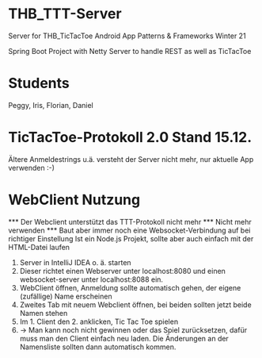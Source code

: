 # THB_TTT-Server
Server for THB_TicTacToe Android App
Patterns & Frameworks Winter 21

Spring Boot Project with Netty Server to handle REST as well as TicTacToe

# Students
Peggy, Iris, Florian, Daniel

# TicTacToe-Protokoll 2.0 Stand 15.12.
Ältere Anmeldestrings u.ä. versteht der Server nicht mehr, nur aktuelle App verwenden :-)

# WebClient Nutzung
*** Der Webclient unterstützt das TTT-Protokoll nicht mehr *** Nicht mehr verwenden *** Baut aber immer noch eine Websocket-Verbindung auf bei richtiger Einstellung
Ist ein Node.js Projekt, sollte aber auch einfach mit der HTML-Datei laufen

1. Server in IntelliJ IDEA o. ä. starten
2. Dieser richtet einen Webserver unter localhost:8080 und einen websocket-server unter localhost:8088 ein.
3. WebClient öffnen, Anmeldung sollte automatisch gehen, der eigene (zufällige) Name erscheinen
4. Zweites Tab mit neuem Webclient öffnen, bei beiden sollten jetzt beide Namen stehen
5. Im 1. Client den 2. anklicken, Tic Tac Toe spielen
6. -> Man kann noch nicht gewinnen oder das Spiel zurücksetzen, dafür muss man den Client einfach neu laden. Die Änderungen an der Namensliste sollten dann automatisch kommen.
